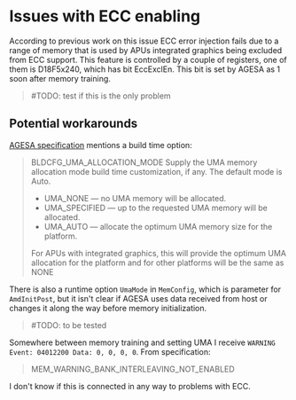 Issues with ECC enabling
========================

According to previous work on this issue ECC error injection fails due to
a range of memory that is used by APUs integrated graphics being excluded from
ECC support. This feature is controlled by a couple of registers, one of them is
D18F5x240, which has bit EccExclEn. This bit is set by AGESA as 1 soon after
memory training.

>#TODO: test if this is the only problem

Potential workarounds
---------------------

[AGESA specification](https://support.amd.com/TechDocs/44065_Arch2008.pdf) mentions
a build time option:
>BLDCFG_UMA_ALLOCATION_MODE
>	Supply the UMA memory allocation mode build time customization, if any.
>	The default mode is Auto.
>	* UMA_NONE — no UMA memory will be allocated.
>	* UMA_SPECIFIED — up to the requested UMA memory will be allocated.
>	* UMA_AUTO — allocate the optimum UMA memory size for the platform.
>	
>	For APUs with integrated graphics, this will provide the optimum
>	UMA allocation for the platform and for other platforms will be the
>	same as NONE

There is also a runtime option `UmaMode` in `MemConfig`, which is parameter for
`AmdInitPost`, but it isn't clear if AGESA uses data received from host or changes
it along the way before memory initialization.

>#TODO: to be tested

Somewhere between memory training and setting UMA I receive
`WARNING Event: 04012200 Data: 0, 0, 0, 0`.
From specification:
> MEM_WARNING_BANK_INTERLEAVING_NOT_ENABLED

I don't know if this is connected in any way to problems with ECC.
